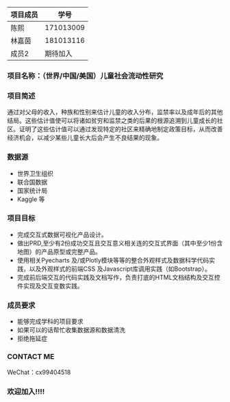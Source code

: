 | 项目成员 |学号|
| -------------| --------|                     
|陈熙|171013009|
|林嘉茵|181013116|
|成员2|期待加入|
### 项目名称：（世界/中国/美国）儿童社会流动性研究
### 项目简述
通过对父母的收入，种族和性别来估计儿童的收入分布，监禁率以及成年后的其他结局。这些估计值使可以将诸如贫穷和监禁之类的后果的根源追溯到儿童成长的社区。证明了这些估计值可以通过发现特定的社区来精确地制定政策目标，从而改善经济机会，以减少某些儿童长大后会产生不良结果的现象。
### 数据源 
- 世界卫生组织
- 联合国数据
- 国家统计局
- Kaggle
等
### 项目目标
- 完成交互式数据可视化产品设计。
- 做出PRD,至少有2份成功交互且交互意义相关连的交互式界面（其中至少1份含地图）的产品原型或完整产品。
- 使用相关Pyecharts 及/或Plotly模块等等的整合外观样式及数据科学代码实践，以及外观样式的前端CSS 及Javascript库调用实践（如Bootstrap）。
- 完成前后端交互的代码实践及文档写作，负责打底的HTML文档结构及交互控件实现及交互变数实践。
### 成员要求
- 能够完成学科的项目要求
- 如果可以的话帮忙收集数据源和数据清洗
- 拒绝拖延症
###  CONTACT ME
WeChat：cx99404518

### 欢迎加入!!!!
